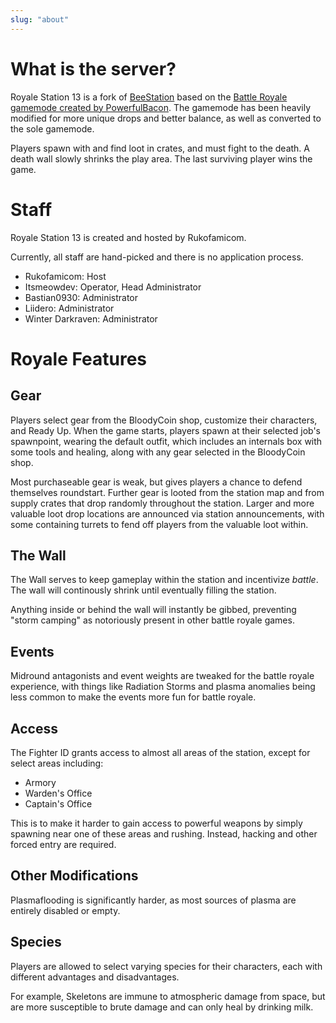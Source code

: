 ```yaml
---
slug: "about"
---
```


# What is the server?

Royale Station 13 is a fork of <a href="https://beestation13.com/" target="_blank" rel="noreferrer noopener">BeeStation</a>
based on the <a href="https://github.com/BeeStation/BeeStation-Hornet/pull/2803" target="_blank" rel="noreferrer noopener">Battle Royale gamemode created by PowerfulBacon</a>. The gamemode has been heavily modified for more unique drops and better balance, as well as converted to the sole gamemode.

Players spawn with and find loot in crates, and must fight to the death. A death wall slowly shrinks the play area. The last surviving player wins the game.

# Staff

Royale Station 13 is created and hosted by Rukofamicom.

Currently, all staff are hand-picked and there is no application process.

- Rukofamicom: Host
- Itsmeowdev: Operator, Head Administrator
- Bastian0930: Administrator
- Liidero: Administrator
- Winter Darkraven: Administrator

# Royale Features

## Gear

Players select gear from the BloodyCoin shop, customize their characters, and Ready Up. When the game starts, players spawn at their selected job's spawnpoint, wearing the default outfit, which includes an internals box with some tools and healing, along with any gear selected in the BloodyCoin shop.

Most purchaseable gear is weak, but gives players a chance to defend themselves roundstart. Further gear is looted from the station map and from supply crates that drop randomly throughout the station. Larger and more valuable loot drop locations are announced via station announcements, with some containing turrets to fend off players from the valuable loot within.

## The Wall

The Wall serves to keep gameplay within the station and incentivize _battle_. The wall will continously shrink until eventually filling the station.

Anything inside or behind the wall will instantly be gibbed, preventing "storm camping" as notoriously present in other battle royale games.

## Events

Midround antagonists and event weights are tweaked for the battle royale experience, with things like Radiation Storms and plasma anomalies being less common to make the events more fun for battle royale.

## Access

The Fighter ID grants access to almost all areas of the station, except for select areas including:

- Armory
- Warden's Office
- Captain's Office

This is to make it harder to gain access to powerful weapons by simply spawning near one of these areas and rushing. Instead, hacking and other forced entry are required.

## Other Modifications

Plasmaflooding is significantly harder, as most sources of plasma are entirely disabled or empty.

## Species

Players are allowed to select varying species for their characters, each with different advantages and disadvantages.

For example, Skeletons are immune to atmospheric damage from space, but are more susceptible to brute damage and can only heal by drinking milk.
